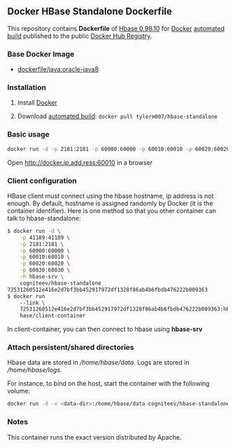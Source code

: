 ## Docker HBase Standalone Dockerfile

This repository contains **Dockerfile** of [Hbase 0.98.10](http://hbase.apache.org/) for [Docker](https://www.docker.com/) [automated build](https://registry.hub.docker.com/u/cogniteev/hbase-standalone/) published to the public [Docker Hub Registry](https://registry.hub.docker.com/).

### Base Docker Image

* [dockerfile/java:oracle-java8](http://dockerfile.github.io/#/java)

### Installation

1. Install [Docker](https://www.docker.com/)

2. Download [automated build](https://registry.hub.docker.com/u/tylerm007/hbase-standalone/): `docker pull tylerm007/hbase-standalone`

### Basic usage

```sh
docker run -d -p 2181:2181 -p 60000:60000 -p 60010:60010 -p 60020:60020 -p 60030:60030 tylerm007/hbase-standalone
```

Open http://docker.ip.add.ress:60010 in a browser

### Client configuration

HBase client must connect using the hbase hostname, ip address is not enough. By default, hostname is assigned randomly by Docker (it is the container identifier). Here is one method so that you other container can talk to hbase-standalone:


```sh
$ docker run -d \
    -p 41189:41189 \
    -p 2181:2181 \
    -p 60000:60000 \
    -p 60010:60010 \
    -p 60020:60020 \
    -p 60030:60030 \
    -h hbase-srv \
    cogniteev/hbase-standalone
72531260512e416e2d7bf3bb452917972df1328f86ab4b6fbdb476222b009363
$ docker run 
    --link \
    72531260512e416e2d7bf3bb452917972df1328f86ab4b6fbdb476222b009363:hbase-srv 
    hase/client-container
```

In client-container, you can then connect to hbase using **hbase-srv**

### Attach persistent/shared directories

Hbase data are stored in */home/hbase/data*. Logs are stored in */home/hbase/logs*.

For instance, to bind <data-dir> on the host, start the container with the following volume:
```sh
docker run -d -v <data-dir>:/home/hbase/data cogniteev/hbase-standalone
```

### Notes

This container runs the exact version distributed by Apache.
